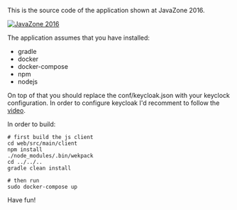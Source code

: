 This is the source code of the application shown at JavaZone 2016.

[![JavaZone 2016](https://i.vimeocdn.com/video/590624634_295x166.jpg)](https://vimeo.com/album/4133413/video/181905280 "Lets build a reactive async app in < 60min")

The application assumes that you have installed:

* gradle
* docker
* docker-compose
* npm
* nodejs

On top of that you should replace the conf/keycloak.json with your keyclock configuration. In order to configure keycloak I'd recomment to follow the [video](https://www.youtube.com/watch?v=c20igjL69Mo).

In order to build:

```
# first build the js client
cd web/src/main/client
npm install
./node_modules/.bin/wekpack
cd ../../..
gradle clean install

# then run
sudo docker-compose up
```

Have fun!

